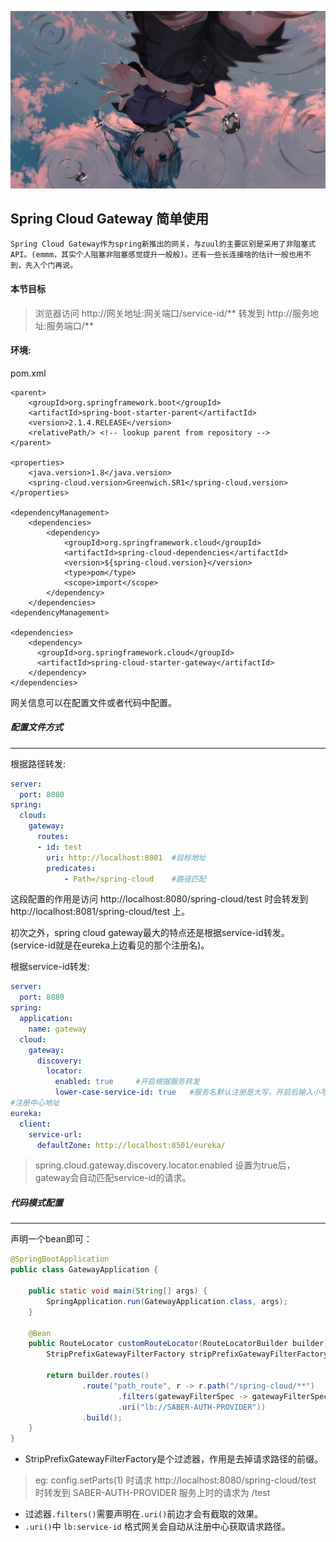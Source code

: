 ![中文测试](../../图床/title1.jpg)

## Spring Cloud Gateway 简单使用

 	Spring Cloud Gateway作为spring新推出的网关，与zuul的主要区别是采用了非阻塞式API。(emmm，其实个人阻塞非阻塞感觉提升一般般)。还有一些长连接啥的估计一般也用不到，先入个门再说。

#### 本节目标

> 浏览器访问 http://网关地址:网关端口/service-id/** 转发到 http://服务地址:服务端口/**

#### 环境:

pom.xml

```
<parent>
    <groupId>org.springframework.boot</groupId>
    <artifactId>spring-boot-starter-parent</artifactId>
    <version>2.1.4.RELEASE</version>
    <relativePath/> <!-- lookup parent from repository -->
</parent>

<properties>
    <java.version>1.8</java.version>
    <spring-cloud.version>Greenwich.SR1</spring-cloud.version>
</properties>

<dependencyManagement>
    <dependencies>
        <dependency>
            <groupId>org.springframework.cloud</groupId>
            <artifactId>spring-cloud-dependencies</artifactId>
            <version>${spring-cloud.version}</version>
            <type>pom</type>
            <scope>import</scope>
        </dependency>
    </dependencies>
<dependencyManagement>

<dependencies>
    <dependency>
      <groupId>org.springframework.cloud</groupId>
      <artifactId>spring-cloud-starter-gateway</artifactId>
    </dependency>
</dependencies>
```

网关信息可以在配置文件或者代码中配置。

##### 配置文件方式

------

根据路径转发:

```yml
server:
  port: 8080
spring:
  cloud:
    gateway:
      routes:
      - id: test
        uri: http://localhost:8081	#目标地址
        predicates:
        	- Path=/spring-cloud	#路径匹配
```

这段配置的作用是访问 http://localhost:8080/spring-cloud/test 时会转发到 http://localhost:8081/spring-cloud/test 上。

初次之外，spring cloud gateway最大的特点还是根据service-id转发。(service-id就是在eureka上边看见的那个注册名)。

根据service-id转发:

```yml
server:
  port: 8080
spring:
  application:
    name: gateway
  cloud:
    gateway:
      discovery:
        locator:
          enabled: true		#开启根据服务转发
          lower-case-service-id: true	#服务名默认注册是大写，开启后输入小写即可访问
#注册中心地址
eureka:
  client:
    service-url:
      defaultZone: http://localhost:8501/eureka/
```

> spring.cloud.gateway.discovery.locator.enabled 设置为true后，gateway会自动匹配service-id的请求。

##### 代码模式配置

------

声明一个bean即可：

```java
@SpringBootApplication
public class GatewayApplication {

    public static void main(String[] args) {
        SpringApplication.run(GatewayApplication.class, args);
    }

    @Bean
    public RouteLocator customRouteLocator(RouteLocatorBuilder builder) {
        StripPrefixGatewayFilterFactory stripPrefixGatewayFilterFactory = new StripPrefixGatewayFilterFactory();

        return builder.routes()
                .route("path_route", r -> r.path("/spring-cloud/**")
                        .filters(gatewayFilterSpec -> gatewayFilterSpec.filter(stripPrefixGatewayFilterFactory.apply(config -> config.setParts(1))))
                        .uri("lb://SABER-AUTH-PROVIDER"))
                .build();
    }
}
```



- StripPrefixGatewayFilterFactory是个过滤器，作用是去掉请求路径的前缀。

> eg: config.setParts(1) 时请求 http://localhost:8080/spring-cloud/test 时转发到 SABER-AUTH-PROVIDER 服务上时的请求为 /test

- 过滤器`.filters()`需要声明在`.uri()`前边才会有截取的效果。
- `.uri()`中 `lb:service-id` 格式网关会自动从注册中心获取请求路径。

